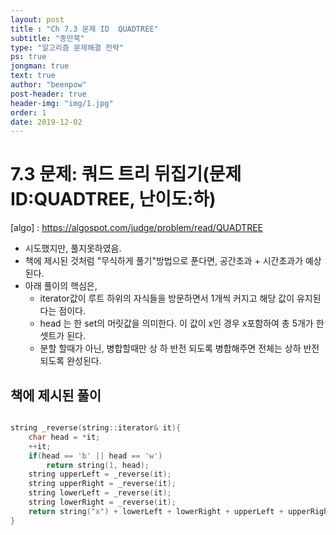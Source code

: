 ```yaml
---
layout: post
title : "Ch 7.3 문제 ID  QUADTREE"
subtitle: "종만북"
type: "알고리즘 문제해결 전략"
ps: true
jongman: true
text: true
author: "beenpow"
post-header: true
header-img: "img/1.jpg"
order: 1
date: 2019-12-02
---
```


# 7.3 문제: 쿼드 트리 뒤집기(문제 ID:QUADTREE, 난이도:하)

[algo] : <https://algospot.com/judge/problem/read/QUADTREE>
- 시도했지만, 풀지못하였음.
- 책에 제시된 것처럼 "무식하게 풀기"방법으로 푼다면, 공간초과 + 시간초과가 예상된다.
- 아래 풀이의 핵심은,
    - iterator값이 루트 하위의 자식들을 방문하면서 1개씩 커지고 해당 값이 유지된다는 점이다.
    - head 는 한 set의 머릿값을 의미한다. 이 값이  x인 경우 x포함하여 총 5개가 한 셋트가 된다.
    - 분할 할때가 아닌, 병합할때만 상 하 반전 되도록 병합해주면 전체는 상하 반전 되도록 완성된다.
 

## 책에 제시된 풀이

```cpp

string _reverse(string::iterator& it){
    char head = *it;
    ++it;
    if(head == 'b' || head == 'w')
        return string(1, head);
    string upperLeft = _reverse(it);
    string upperRight = _reverse(it);
    string lowerLeft = _reverse(it);
    string lowerRight = _reverse(it);
    return string("x") + lowerLeft + lowerRight + upperLeft + upperRight;
}

```

